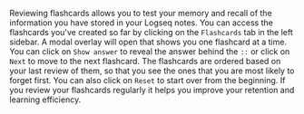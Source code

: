 Reviewing flashcards allows you to test your memory and recall of the information you have stored in your Logseq notes. You can access the flashcards you've created so far by clicking on the `Flashcards` tab in the left sidebar. A modal overlay will open that shows you one flashcard at a time. You can click on `Show answer` to reveal the answer behind the `::` or click on `Next` to move to the next flashcard. The flashcards are ordered based on your last review of them, so that you see the ones that you are most likely to forget first. You can also click on `Reset` to start over from the beginning. If you review your flashcards regularly it helps you improve your retention and learning efficiency.